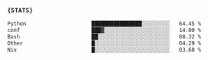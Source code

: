 ### `{STATS}` 
<!--START_SECTION:waka-->

```txt
Python                     ████████████████░░░░░░░░░   64.45 %
conf                       ███▓░░░░░░░░░░░░░░░░░░░░░   14.00 %
Bash                       ██░░░░░░░░░░░░░░░░░░░░░░░   08.32 %
Other                      █░░░░░░░░░░░░░░░░░░░░░░░░   04.29 %
Nix                        █░░░░░░░░░░░░░░░░░░░░░░░░   03.68 %
```

<!--END_SECTION:waka-->
